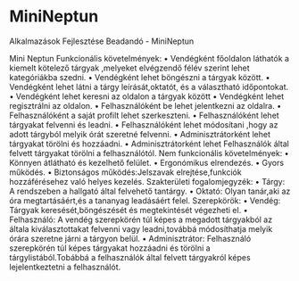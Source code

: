 # MiniNeptun
Alkalmazások Fejlesztése Beadandó - MiniNeptun

Mini Neptun
Funkcionális követelmények:
•	Vendégként főoldalon láthatók a kiemelt kötelező tárgyak ,melyeket elvégzendő félév szerint lehet kategóriákba szedni.
•	Vendégként lehet böngészni a tárgyak között.
•	Vendégként lehet látni a tárgy leírását,oktatót, és a választható időpontokat.
•	Vendégként lehet keresni az oldalon a tárgyak között
•	Vendégként lehet regisztrálni az oldalon.
•	Felhasználóként be lehet jelentkezni az oldalra.
•	Felhasználóként a saját profilt lehet szerkeszteni.
•	Felhasználóként lehet tárgyakat felvenni és leadni.
•	Felhasználóként lehet módosítani ,hogy az adott tárgyból melyik órát szeretné felvenni.
•	Adminisztrátorként lehet tárgyakat törölni és hozzáadni.
•	Adminisztrátorként lehet Felhasználók által felvett tárgyakat törölni a felhasználótól.
Nem funkcionális követelmények:
•	Könnyen átlátható és kezelhető felület.
•	Ergonómikus elrendezés.
•	Gyors működés.
•	Biztonságos működés:Jelszavak elrejtése,funkciók hozzáférésehez való helyes kezelés.
Szakterületi fogalomjegyzék:
•	Tárgy:  A rendszeben a hallgató által felvehető tantárgy.
•	Oktató: Olyan tanár,aki az óra megtartásáért,és a tananyag leadásáért felel.
Szerepkörök:
•	Vendég: Tárgyak keresését,böngészését és megtekintését végezheti el.
•	Felhasználó: A vendég szerepkörén túl képes a megadott tárgyakból az általa kiválasztottakat felvenni vagy leadni,továbbá módosíthatja melyik órára szeretne járni a tárgyon belül.
•	Adminisztrátor: Felhasználó szerepkörén túl képes tárgyakat hozzáadni és törölni a tárgylistából.Tobábbá a felhasználók által felvett tárgyakról képes lejelentkeztetni a felhasználót.
